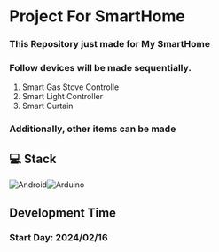# Project For SmartHome
### This Repository just made for My SmartHome
### Follow devices will be made sequentially.
1. Smart Gas Stove Controlle
2. Smart Light Controller
3. Smart Curtain

### Additionally, other items can be made 


## 💻 Stack
<img alt="Android" src ="https://img.shields.io/badge/Android-34A853?&style=for-the-badge&logo=Android&logoColor=white"/><img alt="Arduino"  src="https://img.shields.io/badge/Arduino-00878F?style=for-the-badge&logo=Arduino&logoColor=white"/>

## Development Time
### Start Day: 2024/02/16

